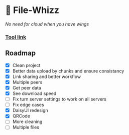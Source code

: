 # 🐝 File-Whizz
*No need for cloud when you have wings*

### [Tool link](https://file.klemek.fr/)

## Roadmap

* [x] Clean project
* [x] Better data upload by chunks and ensure consistancy
* [x] Link sharing and better workflow
* [x] Multiple peers
* [x] Get peer data
* [x] See download speed
* [ ] Fix turn server settings to work on all servers
* [ ] Fix edge cases
* [x] DaisyUI redesign
* [x] QRCode
* [ ] More cleaning
* [ ] Multiple files
